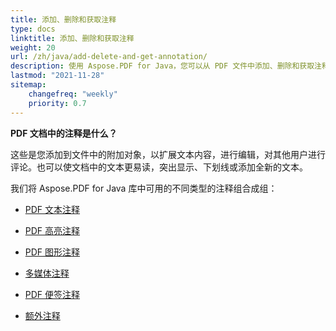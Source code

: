 ```yaml
---
title: 添加、删除和获取注释
type: docs
linktitle: 添加、删除和获取注释
weight: 20
url: /zh/java/add-delete-and-get-annotation/
description: 使用 Aspose.PDF for Java，您可以从 PDF 文件中添加、删除和获取注释。查看所有注释列表以解决您的任务。
lastmod: "2021-11-28"
sitemap:
    changefreq: "weekly"
    priority: 0.7
---
```


**PDF 文档中的注释是什么？**

这些是您添加到文件中的附加对象，以扩展文本内容，进行编辑，对其他用户进行评论。也可以使文档中的文本更易读，突出显示、下划线或添加全新的文本。

我们将 Aspose.PDF for Java 库中可用的不同类型的注释组合成组：

- [PDF 文本注释](/pdf/zh/java/text-annotation/)
- [PDF 高亮注释](/pdf/zh/java/highlights-annotation/)
- [PDF 图形注释](/pdf/zh/java/figures-annotation/)
- [多媒体注释](/pdf/zh/java/multimedia-annotation/)

- [PDF 便签注释](/pdf/zh/java/sticky-annotations/)
- [额外注释](/pdf/zh/java/extra-annotations/)